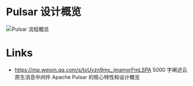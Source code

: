 # Pulsar 设计概览

![Pulsar 流程概览](https://ngte-superbed.oss-cn-beijing.aliyuncs.com/superbed/2021/07/30/6103ff985132923bf8ddae56.jpg)

# Links

- https://mp.weixin.qq.com/s/toUvzn9mc_jmamxrFmLSPA 5000 字阐述云原生消息中间件 Apache Pulsar 的核心特性和设计概览
